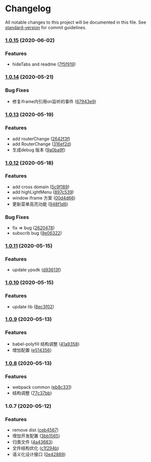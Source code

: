 # Changelog

All notable changes to this project will be documented in this file. See [standard-version](https://github.com/conventional-changelog/standard-version) for commit guidelines.

### [1.0.15](https://github.com/appzk/yg-portaljs-sdk/compare/v1.0.14...v1.0.15) (2020-06-02)


### Features

* hideTabs and readme ([7f5f919](https://github.com/appzk/yg-portaljs-sdk/commit/7f5f91906eb258cbaa4844efa3ac68449bcec932))

### [1.0.14](https://github.com/appzk/yg-portaljs-sdk/compare/v1.0.13...v1.0.14) (2020-05-21)


### Bug Fixes

* 修复iframe内引用on监听的事件 ([67943e9](https://github.com/appzk/yg-portaljs-sdk/commit/67943e9199463143e5aceb84ce1a1b5858158c1e))

### [1.0.13](https://github.com/appzk/yg-portaljs-sdk/compare/v1.0.12...v1.0.13) (2020-05-19)


### Features

* add routerChange ([2642f3f](https://github.com/appzk/yg-portaljs-sdk/commit/2642f3f57070073bcd8c3f80188d32ad9d86acb1))
* add RouterChange ([316ef2d](https://github.com/appzk/yg-portaljs-sdk/commit/316ef2dcd9b7785ac2e916a2fdb144b04d6df71c))
* 生成debug 版本 ([9a0ba9f](https://github.com/appzk/yg-portaljs-sdk/commit/9a0ba9fa713be7ae592b9fe12af3ad5b79b67b5d))

### [1.0.12](https://github.com/appzk/yg-portaljs-sdk/compare/v1.0.11...v1.0.12) (2020-05-18)


### Features

* add cross domain ([5c9f189](https://github.com/appzk/yg-portaljs-sdk/commit/5c9f189fef7073ea46f525aa00bab30a0b314d23))
* add highLightMenu ([897c539](https://github.com/appzk/yg-portaljs-sdk/commit/897c5397f119b02743dff30abf254765cb4ff7e6))
* window iframe 方案 ([00d4d66](https://github.com/appzk/yg-portaljs-sdk/commit/00d4d667bfb49677c47b324a7416c36ebdac52c1))
* 更新菜单高亮功能 ([948f1d6](https://github.com/appzk/yg-portaljs-sdk/commit/948f1d69aae1fd34f05b958ca0dd2f852981538a))


### Bug Fixes

* fix => bug ([2620478](https://github.com/appzk/yg-portaljs-sdk/commit/2620478ea8ceec460612d4f7bcdcd3561ca3d8b3))
* subscrib bug ([9e06322](https://github.com/appzk/yg-portaljs-sdk/commit/9e063225bdd7e85f3ad5c4b4f64d741952a206d6))

### [1.0.11](https://github.com/appzk/yg-portaljs-sdk/compare/v1.0.10...v1.0.11) (2020-05-15)


### Features

* update ypsdk ([d93613f](https://github.com/appzk/yg-portaljs-sdk/commit/d93613f72436809fe201c7c346bc9fa31644f67a))

### [1.0.10](https://github.com/appzk/yg-portaljs-sdk/compare/v1.0.9...v1.0.10) (2020-05-15)


### Features

* update lib ([8ec3f02](https://github.com/appzk/yg-portaljs-sdk/commit/8ec3f0222e7da7133bdf17180ce410e9b9aa93d5))

### [1.0.9](https://github.com/appzk/yg-portaljs-sdk/compare/v1.0.8...v1.0.9) (2020-05-13)


### Features

* babel-polyfill 结构调整 ([41a9358](https://github.com/appzk/yg-portaljs-sdk/commit/41a93583b667bb3f8b61ff74ac0f43fdfc225998))
* 增加配置 ([e514356](https://github.com/appzk/yg-portaljs-sdk/commit/e514356376a2bee425a2e71a67317bf10fc8d508))

### [1.0.8](https://github.com/appzk/yg-portaljs-sdk/compare/v1.0.7...v1.0.8) (2020-05-13)


### Features

* webpack common ([eb8c331](https://github.com/appzk/yg-portaljs-sdk/commit/eb8c3316e8c040695e81fc759628571f2b40a843))
* 结构调整 ([77c37bb](https://github.com/appzk/yg-portaljs-sdk/commit/77c37bbf259d369f9aea94d677cd43824a9fa79e))

### 1.0.7 (2020-05-12)


### Features

* remove dist ([ceb4567](https://github.com/appzk/yg-portaljs-sdk/commit/ceb456744884a2e662f00c4b9a829f366d2d4c67))
* 增加开发配置 ([3bb1565](https://github.com/appzk/yg-portaljs-sdk/commit/3bb1565b0e3f5f6c9dcc136f3cca3765b4714980))
* 归类文件 ([4a43683](https://github.com/appzk/yg-portaljs-sdk/commit/4a436830f23cbee727394209acf1faad1e5ccefc))
* 文件结构优化 ([c1f294b](https://github.com/appzk/yg-portaljs-sdk/commit/c1f294bcd8c77c51022e10bdad7153de6acad1c5))
* 语义化设计接口 ([0e42889](https://github.com/appzk/yg-portaljs-sdk/commit/0e42889b53f25ae20b5b8877d96e5b45df3c411b))
